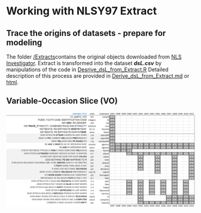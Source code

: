 
Working with NLSY97 Extract
========================================================

## Trace the origins of datasets - prepare for modeling

The folder [/Extracts](./Extracts)contains the original objects downloaded from [NLS Investigator](https://www.nlsinfo.org/investigator/pages/login.jsp). Extract is transformed into the dataset ***dsL.csv***  by manipulations of the code in [Desrive_dsL_from_Extract.R](./Derive_dsL_from_Extract.R) Detailed description of this process are provided in [Derive_dsL_from_Extract.md](./Derive_dsL_from_Extract.md) or [html](./Derive_dsL_from_Extract.html).

## Variable-Occasion Slice (**VO**) 
<img link src="./figure_rmd/variables_layout.png" alt="Databox slice" style="width:700px;"/>  

<!--
pathMd <- base::file.path("./", c("README.md"))
pathHtml <- base::gsub(pattern=".md$", replacement=".html", x=pathMd)
markdown::markdownToHTML(file=pathMd, output=pathHtml)
-->

